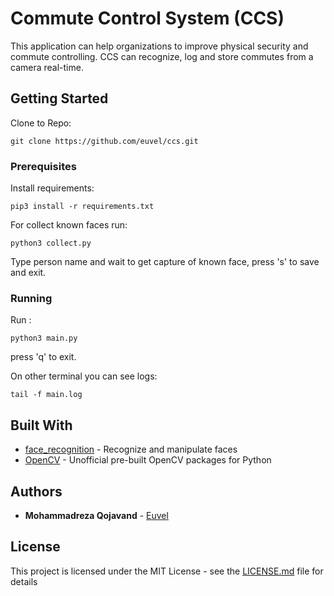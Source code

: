 # Commute Control System (CCS)

This application can help organizations to improve physical security and commute controlling. CCS can recognize, log and store commutes from a camera real-time.

## Getting Started

Clone to Repo:
```
git clone https://github.com/euvel/ccs.git
```
### Prerequisites
Install requirements:

```
pip3 install -r requirements.txt
```

For collect known faces run:
```
python3 collect.py
```
Type person name and wait to get capture of known face, press 's' to save and exit.


### Running

Run :

```
python3 main.py
```

press 'q' to exit.

On other terminal you can see logs:
```
tail -f main.log
```

## Built With

* [face_recognition](https://pypi.org/project/face-recognition/) - Recognize and manipulate faces
* [OpenCV](https://pypi.org/project/opencv-python/) - Unofficial pre-built OpenCV packages for Python

## Authors

* **Mohammadreza Qojavand** - [Euvel](https://github.com/euvel)

## License

This project is licensed under the MIT License - see the [LICENSE.md](LICENSE.md) file for details
